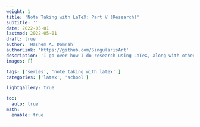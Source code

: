 ```yaml
---
weight: 1
title: 'Note Taking with LaTeX: Part V (Research)'
subtitle: ''
date: 2022-05-01
lastmod: 2022-05-01
draft: true
author: 'Hashem A. Damrah'
authorLink: 'https://github.com/SingularisArt'
description: 'I go over how I do research using LaTeX, along with other scripts that I and others have written.'
images: []

tags: ['series', 'note taking with latex' ]
categories: ['latex', 'school']

lightgallery: true

toc:
  auto: true
math:
  enable: true
---
```

